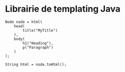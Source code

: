 # Librairie de templating Java

```
Node node = html(
    head(
        title("MyTitle")
    ),
    body(
        h1("Heading"),
        p("Paragraph")
    )
);

String html = node.toHtml();
```


